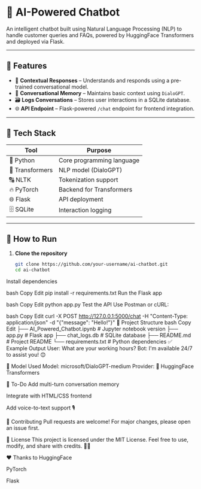 # 🤖 AI-Powered Chatbot

An intelligent chatbot built using Natural Language Processing (NLP) to handle customer queries and FAQs, powered by HuggingFace Transformers and deployed via Flask.

---

## 📌 Features

- 🧠 **Contextual Responses** – Understands and responds using a pre-trained conversational model.
- 💬 **Conversational Memory** – Maintains basic context using `DialoGPT`.
- 🗃️ **Logs Conversations** – Stores user interactions in a SQLite database.
- 🌐 **API Endpoint** – Flask-powered `/chat` endpoint for frontend integration.

---

## 🧰 Tech Stack

| Tool       | Purpose                     |
|------------|-----------------------------|
| 🐍 Python   | Core programming language   |
| 🤗 Transformers | NLP model (DialoGPT)        |
| 🔠 NLTK     | Tokenization support        |
| 🔥 PyTorch  | Backend for Transformers    |
| 🌐 Flask    | API deployment              |
| 🗄️ SQLite   | Interaction logging         |

---

## 🚀 How to Run

1. **Clone the repository**
   ```bash
   git clone https://github.com/your-username/ai-chatbot.git
   cd ai-chatbot
Install dependencies

bash
Copy
Edit
pip install -r requirements.txt
Run the Flask app

bash
Copy
Edit
python app.py
Test the API Use Postman or cURL:

bash
Copy
Edit
curl -X POST http://127.0.0.1:5000/chat -H "Content-Type: application/json" -d "{\"message\": \"Hello!\"}"
📂 Project Structure
bash
Copy
Edit
├── AI_Powered_Chatbot.ipynb  # Jupyter notebook version
├── app.py                    # Flask app
├── chat_logs.db              # SQLite database
├── README.md                 # Project README
└── requirements.txt          # Python dependencies
✅ Example Output
User: What are your working hours?
Bot: I'm available 24/7 to assist you! 😊

🧠 Model Used
Model: microsoft/DialoGPT-medium
Provider: 🤗 HuggingFace Transformers

📘 To-Do
 Add multi-turn conversation memory

 Integrate with HTML/CSS frontend

 Add voice-to-text support 🎙️

🤝 Contributing
Pull requests are welcome! For major changes, please open an issue first.

📜 License
This project is licensed under the MIT License.
Feel free to use, modify, and share with credits. 🧑‍💻

❤️ Thanks to
HuggingFace

PyTorch

Flask
